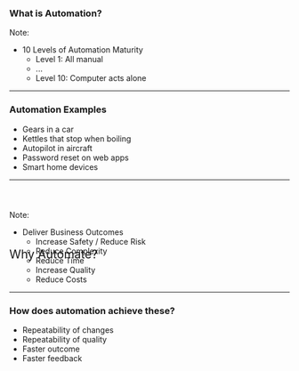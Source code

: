 <!-- .slide: data-background="../assets/examples/pipeline/andon-builds.jpg" -->

### What is Automation?

Note:
- 10 Levels of Automation Maturity
  - Level 1: All manual
  - ...
  - Level 10: Computer acts alone

---

<!-- .slide: data-background="../assets/examples/pipeline/andon-builds.jpg" -->

### Automation Examples

- Gears in a car <!-- .element: class="fragment" -->
- Kettles that stop when boiling <!-- .element: class="fragment" -->
- Autopilot in aircraft <!-- .element: class="fragment" -->
- Password reset on web apps <!-- .element: class="fragment" -->
- Smart home devices <!-- .element: class="fragment" -->

---

<!-- .slide: data-background="../assets/background/theory/why-automate.png" -->

<div style="position: relative; bottom: -5em; font-size: 16pt">Why Automate?</div>

Note:
- Deliver Business Outcomes
  - Increase Safety / Reduce Risk
  - Reduce Complexity
  - Reduce Time
  - Increase Quality
  - Reduce Costs

---

<!-- .slide: data-background="../assets/examples/pipeline/andon-builds.jpg" -->

### How does automation achieve these?
  - Repeatability of changes <!-- .element: class="fragment" -->
  - Repeatability of quality <!-- .element: class="fragment" -->
  - Faster outcome <!-- .element: class="fragment" -->
  - Faster feedback <!-- .element: class="fragment" -->
